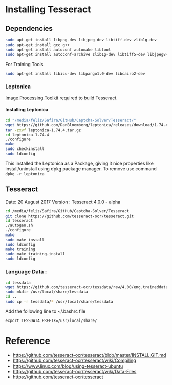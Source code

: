 # Installing Tesseract 

## Dependencies 

```sh
sudo apt-get install libpng-dev libjpeg-dev libtiff-dev zlib1g-dev
sudo apt-get install gcc g++
sudo apt-get install autoconf automake libtool
sudo apt-get install autoconf-archive zlib1g-dev libtiff5-dev libjpeg8-dev pkg-config libpng12-dev libleptonica-dev
```

For Training Tools 

```sh
sudo apt-get install libicu-dev libpango1.0-dev libcairo2-dev
```

### Leptonica 

[Image Processing Toolkit](http://leptonica.com/) required to build Tesseract. 

#### Installing Leptonica 

```sh
cd "/media/feliz/Safira/GitHub/Captcha-Solver/Tesseract/"
wget https://github.com/DanBloomberg/leptonica/releases/download/1.74.4/leptonica-1.74.4.tar.gz
tar -zxvf leptonica-1.74.4.tar.gz
cd leptonica-1.74.4
./configure
make
sudo checkinstall
sudo ldconfig
```

This installed the Leptonica as a Package, giving it nice properties like install/uninstall using dpkg package manager.
To remove use command `dpkg -r leptonica`

## Tesseract 

Date: 20 August 2017
Version : Tesseract 4.0.0 - alpha

```sh
cd /media/feliz/Safira/GitHub/Captcha-Solver/Tesseract
git clone https://github.com/tesseract-ocr/tesseract.git
cd tesseract
./autogen.sh
./configure
make
sudo make install
sudo ldconfig
make training
sudo make training-install 
sudo ldconfig
```

### Language Data :

```sh
cd tessdata
wget https://github.com/tesseract-ocr/tessdata/raw/4.00/eng.traineddata
sudo mkdir /usr/local/share/tessdata
cd ..
sudo cp -r tessdata/* /usr/local/share/tessdata
```

Add the following line to ~/.bashrc file

```vim
export TESSDATA_PREFIX=/usr/local/share/
```

# Reference 

* https://github.com/tesseract-ocr/tesseract/blob/master/INSTALL.GIT.md
* https://github.com/tesseract-ocr/tesseract/wiki/Compiling
* https://www.linux.com/blog/using-tesseract-ubuntu
* https://github.com/tesseract-ocr/tesseract/wiki/Data-Files
* https://github.com/tesseract-ocr/tesseract